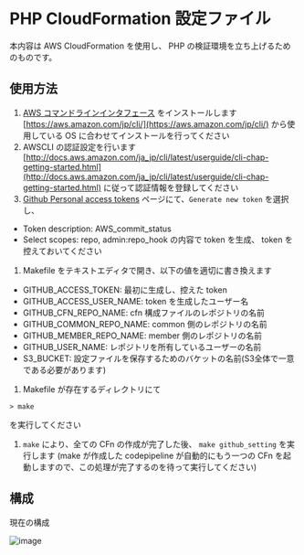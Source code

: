 # PHP CloudFormation 設定ファイル

本内容は AWS CloudFormation を使用し、 PHP の検証環境を立ち上げるためのものです。

## 使用方法
1. [AWS コマンドラインインタフェース](https://aws.amazon.com/jp/cli/) をインストールします
  [https://aws.amazon.com/jp/cli/](https://aws.amazon.com/jp/cli/) から使用している OS に合わせてインストールを行ってください
1. AWSCLI の認証設定を行います
  [http://docs.aws.amazon.com/ja_jp/cli/latest/userguide/cli-chap-getting-started.html](http://docs.aws.amazon.com/ja_jp/cli/latest/userguide/cli-chap-getting-started.html) に従って認証情報を登録してください
1. [Github Personal access tokens](https://github.com/settings/tokens) ページにて、`Generate new token` を選択し、
  - Token description: AWS_commit_status
  - Select scopes: repo, admin:repo_hook
  の内容で token を生成、 token を控えておいてください

1. Makefile をテキストエディタで開き、以下の値を適切に書き換えます
  - GITHUB_ACCESS_TOKEN: 最初に生成し、控えた token
  - GITHUB_ACCESS_USER_NAME: token を生成したユーザー名
  - GITHUB_CFN_REPO_NAME: cfn 構成ファイルのレポジトリの名前
  - GITHUB_COMMON_REPO_NAME: common 側のレポジトリの名前
  - GITHUB_MEMBER_REPO_NAME: member 側のレポジトリの名前
  - GITHUB_USER_NAME: レポジトリを所有しているユーザーの名前
  - S3_BUCKET: 設定ファイルを保存するためのバケットの名前(S3全体で一意である必要があります)

1. Makefile が存在するディレクトリにて
  ```
  > make
  ```
  を実行してください

1. `make` により、全ての CFn の作成が完了した後、 `make github_setting` を実行します
  (make が作成した codepipeline が自動的にもう一つの CFn を起動しますので、この処理が完了するのを待って実行してください)

## 構成

現在の構成

![image](https://user-images.githubusercontent.com/26862113/33827474-d70f2ad0-deab-11e7-97a2-df707e623957.png)
